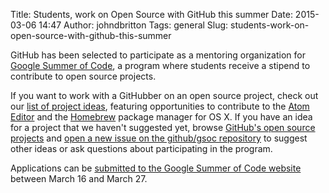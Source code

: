 Title: Students, work on Open Source with GitHub this summer
Date: 2015-03-06 14:47
Author: johndbritton
Tags: general
Slug: students-work-on-open-source-with-github-this-summer

GitHub has been selected to participate as a mentoring organization for
[Google Summer of
Code](https://www.google-melange.com/gsoc/homepage/google/gsoc2015), a
program where students receive a stipend to contribute to open source
projects.

</p>

If you want to work with a GitHubber on an open source project, check
out our [list of project ideas](https://github.com/github/gsoc),
featuring opportunities to contribute to the [Atom
Editor](https://atom.io) and the
[Homebrew](https://github.com/homebrew/homebrew) package manager for OS
X. If you have an idea for a project that we haven't suggested yet,
browse [GitHub's open source projects](https://github.com/github) and
[open a new issue on the github/gsoc
repository](https://github.com/github/gsoc/issues/new) to suggest other
ideas or ask questions about participating in the program.

</p>

Applications can be [submitted to the Google Summer of Code
website](http://www.google-melange.com/gsoc/homepage/google/gsoc2015)
between March 16 and March 27.

</p>

